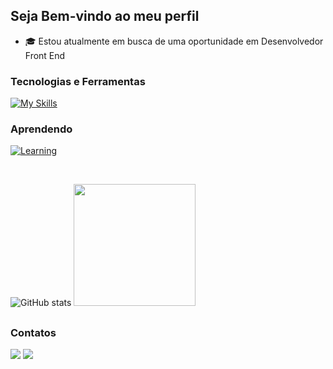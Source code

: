   ## Seja Bem-vindo ao meu perfil

 - 🎓 Estou atualmente em busca de uma oportunidade em Desenvolvedor Front End

 ### Tecnologias e Ferramentas
   [![My Skills](https://skillicons.dev/icons?i=html,css,sass,javascript,react,nodejs,figma,java,mysql,git,github,postman,&perline=16)](#)
   
  ### Aprendendo
  [![Learning](https://skillicons.dev/icons?i=ts,tailwind,redux,next,spring,&perline=12)](#)

<br>

![GitHub stats](https://github-readme-stats.vercel.app/api?username=caiotelesz&show_icons=true&theme=algolia&hide_border=true)
<img height="195em" src="https://github-readme-stats.vercel.app/api/top-langs/?username=caiotelesz&layout=compact&langs_count=7&theme=algolia&hide_border=true"/>

##

 ### Contatos

 <div> 
   <a href="https://www.linkedin.com/in/caiotelesz" target="_blank"><img src="https://img.shields.io/badge/-LinkedIn-%230077B5?style=for-the-badge&logo=linkedin&logoColor=white" target="_blank"></a>
   <a href = "mailto:caioteles1267@gmail.com"><img src="https://img.shields.io/badge/-Gmail-%23333?style=for-the-badge&logo=gmail&logoColor=white" target="_blank"></a>
 </div>
